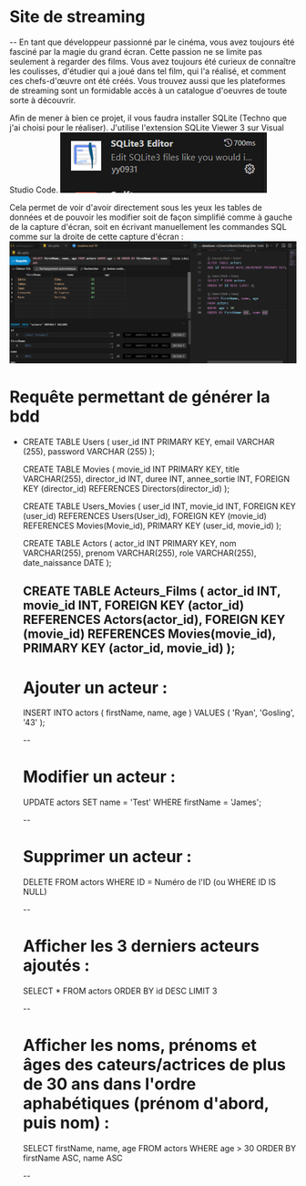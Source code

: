# Site de streaming
--
En tant que développeur passionné par le cinéma, vous avez toujours été fasciné par la magie du grand écran. Cette passion ne se limite pas seulement à regarder des films. Vous avez toujours été curieux de connaître les coulisses, d'étudier qui a joué dans tel film, qui l'a réalisé, et comment ces chefs-d'œuvre ont été créés. Vous trouvez aussi que les plateformes de streaming sont un formidable accès à un catalogue d'oeuvres de toute sorte à découvrir.

Afin de mener à bien ce projet, il vous faudra installer SQLite (Techno que j'ai choisi pour le réaliser).
J'utilise l'extension SQLite Viewer 3 sur Visual Studio Code.
![Alt text](image.png)

Cela permet de voir d'avoir directement sous les yeux les tables de données et de pouvoir les modifier soit de façon simplifié comme à gauche de la capture d'écran, soit en écrivant manuellement les commandes SQL comme sur la droite de cette capture d'écran :
![Alt text](image-1.png)

# Requête permettant de générer la bdd
<ul>
<li>

CREATE TABLE Users (
    user_id INT PRIMARY KEY,
    email VARCHAR (255),
    password VARCHAR (255)
);

CREATE TABLE Movies (
    movie_id INT PRIMARY KEY,
    title VARCHAR(255),
    director_id INT,
    duree INT,
    annee_sortie INT,
    FOREIGN KEY (director_id) REFERENCES Directors(director_id)
);

CREATE TABLE Users_Movies (
    user_id INT,
    movie_id INT,
    FOREIGN KEY (user_id) REFERENCES Users(User_id),
    FOREIGN KEY (movie_id) REFERENCES Movies(Movie_id),
    PRIMARY KEY (user_id, movie_id)
);

CREATE TABLE Actors (
    actor_id INT PRIMARY KEY,
    nom VARCHAR(255),
    prenom VARCHAR(255),
    role VARCHAR(255),
    date_naissance DATE
);

CREATE TABLE Acteurs_Films (
    actor_id INT,
    movie_id INT,
    FOREIGN KEY (actor_id) REFERENCES Actors(actor_id),
    FOREIGN KEY (movie_id) REFERENCES Movies(movie_id),
    PRIMARY KEY (actor_id, movie_id)
);
--

# Ajouter un acteur :

INSERT INTO actors (
    firstName,
    name,
    age
) VALUES (
    'Ryan',
    'Gosling',
    '43'
);

--

# Modifier un acteur :

UPDATE actors SET name = 'Test'
WHERE firstName = 'James';

--

# Supprimer un acteur :

DELETE FROM actors
WHERE ID = Numéro de l'ID
(ou WHERE ID IS NULL)

--

# Afficher les 3 derniers acteurs ajoutés :

SELECT * FROM actors
ORDER BY id DESC LIMIT 3

--

# Afficher les noms, prénoms et âges des cateurs/actrices de plus de 30 ans dans l'ordre aphabétiques (prénom d'abord, puis nom) :

SELECT firstName, name, age
FROM actors
WHERE age > 30
ORDER BY firstName ASC, name ASC

--

#
</li>
</ul>